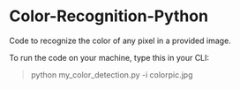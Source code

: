 # Color-Recognition-Python
Code to recognize the color of any pixel in a provided image.


To run the code on your machine, type this in your CLI: 

> python my_color_detection.py -i colorpic.jpg
